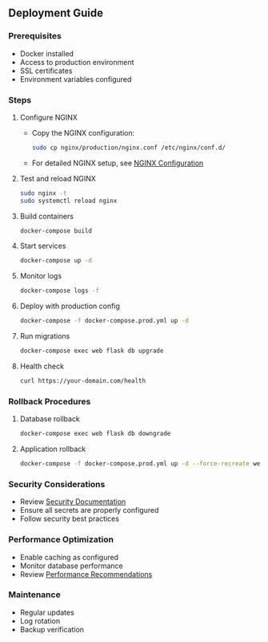 ## Deployment Guide

### Prerequisites

- Docker installed
- Access to production environment
- SSL certificates
- Environment variables configured

### Steps

1. Configure NGINX
   - Copy the NGINX configuration:
     ```bash
     sudo cp nginx/production/nginx.conf /etc/nginx/conf.d/
     ```
   - For detailed NGINX setup, see [NGINX Configuration](NGINX_CONFIGURATION.md)

2. Test and reload NGINX

   ```bash
   sudo nginx -t
   sudo systemctl reload nginx
   ```

3. Build containers

   ```bash
   docker-compose build
   ```

4. Start services

   ```bash
   docker-compose up -d
   ```

5. Monitor logs

   ```bash
   docker-compose logs -f
   ```

6. Deploy with production config

   ```bash
   docker-compose -f docker-compose.prod.yml up -d
   ```

7. Run migrations

   ```bash
   docker-compose exec web flask db upgrade
   ```

8. Health check
   ```bash
   curl https://your-domain.com/health
   ```

### Rollback Procedures

1. Database rollback
   ```bash
   docker-compose exec web flask db downgrade
   ```
2. Application rollback
   ```bash
   docker-compose -f docker-compose.prod.yml up -d --force-recreate web
   ```

### Security Considerations

- Review [Security Documentation](SECURITY.md)
- Ensure all secrets are properly configured
- Follow security best practices

### Performance Optimization

- Enable caching as configured
- Monitor database performance
- Review [Performance Recommendations](performance_recommendations.md)

### Maintenance

- Regular updates
- Log rotation
- Backup verification
